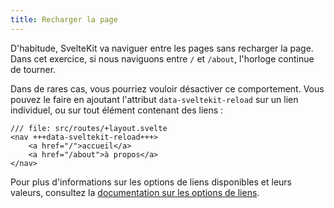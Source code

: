 ```yaml
---
title: Recharger la page
---
```


D'habitude, SvelteKit va naviguer entre les pages sans recharger la page. Dans cet exercice, si nous naviguons entre `/` et `/about`, l'horloge continue de tourner.

Dans de rares cas, vous pourriez vouloir désactiver ce comportement. Vous pouvez le faire en ajoutant l'attribut `data-sveltekit-reload` sur un lien individuel, ou sur tout élément contenant des liens :

```svelte
/// file: src/routes/+layout.svelte
<nav +++data-sveltekit-reload+++>
	<a href="/">accueil</a>
	<a href="/about">à propos</a>
</nav>
```

Pour plus d'informations sur les options de liens disponibles et leurs valeurs, consultez la [documentation sur les options de liens](PUBLIC_KIT_SITE_URL/docs/link-options).

